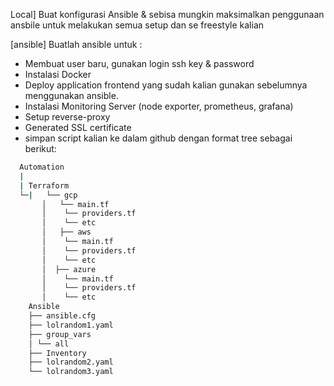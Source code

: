Local]
Buat konfigurasi Ansible & sebisa mungkin maksimalkan penggunaan ansbile untuk melakukan semua setup dan se freestyle kalian 

[ansible]
Buatlah ansible untuk :
 - Membuat user baru, gunakan login ssh key & password
 - Instalasi Docker
 - Deploy application frontend yang sudah kalian gunakan sebelumnya menggunakan ansible.
 - Instalasi Monitoring Server (node exporter, prometheus, grafana)
 - Setup reverse-proxy
 - Generated SSL certificate
 - simpan script kalian ke dalam github dengan format tree sebagai berikut:
```sh
  Automation  
  |  
  | Terraform
  └─|   └── gcp
       │   └── main.tf
       │    └── providers.tf
       │    └── etc
       │   ├── aws
       │    └── main.tf
       │    └── providers.tf
       │    └── etc
       │  ├── azure
       │    └── main.tf
       │    └── providers.tf
       │    └── etc
    Ansible
    ├── ansible.cfg
    ├── lolrandom1.yaml
    ├── group_vars
    │ └── all
    ├── Inventory
    ├── lolrandom2.yaml
    └── lolrandom3.yaml
```
